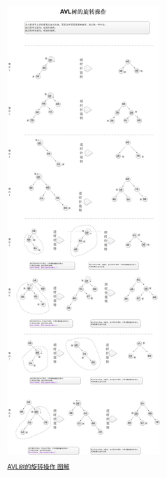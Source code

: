 

![avl_tree](/pics/avl_tree.jpg)

[AVL树的旋转操作 图解 ](https://blog.csdn.net/collonn/article/details/20128205)


